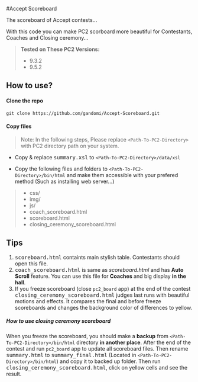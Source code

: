 #Accept Scoreboard

The scoreboard of Accept contests...

With this code you can make PC2 scorboard more beautiful for Contestants, Coaches and Closing ceremony...

> **Tested on These PC2 Versions:**
> - 9.3.2
> - 9.5.2

## How to use?

#### Clone the repo

```
git clone https://github.com/gandomi/Accept-Scoreboard.git
```

#### Copy files

> Note: In the following steps, Please replace `<Path-To-PC2-Directory>` with PC2 directory path on your system.

 - Copy & replace <kbd>summary.xsl</kbd> to `<Path-To-PC2-Directory>/data/xsl`

 - Copy the following files and folders to `<Path-To-PC2-Directory>/bin/html` and make them accessible with your prefered method (Such as installing web server...)

>  - css/
>  - img/
>  - js/
>  - coach_scoreboard.html
>  - scoreboard.html
>  - closing_ceremony_scoreboard.html

## Tips

1. <kbd>scoreboard.html</kbd> containts main stylish table. Contestants should open this file.
2. <kbd>coach_scoreboard.html</kbd> is same as _scoreboard.html_ and has **Auto Scroll** feature. You can use this file for **Coaches** and big display **in the hall**.
3. If you freeze scoreboard (close `pc2_board` app) at the end of the contest <kbd>closing_ceremony_scoreboard.html</kbd> judges last runs with beautiful motions and effects.
It compares the final and before freeze scoreboards and changes the background color of differences to yellow.  

##### How to use closing ceremony scoreboard

When you freeze the scoreboard, you should make a **backup** from `<Path-To-PC2-Directory>/bin/html` directory **in another place**.
After the end of the contest and run `pc2_board` app to update all scoreboard files. 
Then rename <kbd>summary.html</kbd> to <kbd>summary_final.html</kbd> (Located in `<Path-To-PC2-Directory>/bin/html`) and copy it to backed up folder.
Then run <kbd>closing_ceremony_scoreboard.html</kbd>, click on yellow cells and see the result. 